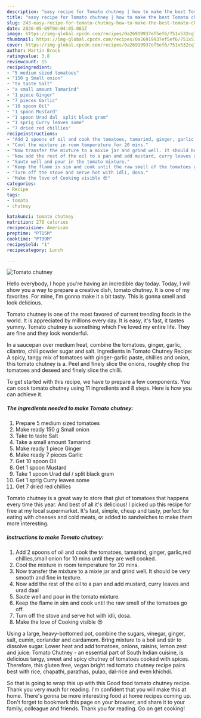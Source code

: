 ```yaml
---
description: "easy recipe for Tomato chutney | how to make the best Tomato chutney"
title: "easy recipe for Tomato chutney | how to make the best Tomato chutney"
slug: 243-easy-recipe-for-tomato-chutney-how-to-make-the-best-tomato-chutney
date: 2020-05-09T00:04:05.081Z
image: https://img-global.cpcdn.com/recipes/0a26919937ef5ef6/751x532cq70/tomato-chutney-recipe-main-photo.jpg
thumbnail: https://img-global.cpcdn.com/recipes/0a26919937ef5ef6/751x532cq70/tomato-chutney-recipe-main-photo.jpg
cover: https://img-global.cpcdn.com/recipes/0a26919937ef5ef6/751x532cq70/tomato-chutney-recipe-main-photo.jpg
author: Martin Brock
ratingvalue: 3.8
reviewcount: 15
recipeingredient:
- "5 medium sized tomatoes"
- "150 g Small onion"
- "to taste Salt"
- "a small amount Tamarind"
- "1 piece Ginger"
- "7 pieces Garlic"
- "10 spoon Oil"
- "1 spoon Mustard"
- "1 spoon Urad dal  split black gram"
- "1 sprig Curry leaves some"
- "7 dried red chillies"
recipeinstructions:
- "Add 2 spoons of oil and cook the tomatoes, tamarind, ginger, garlic,red chillies,small onion for 10 mins until they are well cooked."
- "Cool the mixture in room temperature for 20 mins."
- "Now transfer the mixture to a mixie jar and grind well. It should be very smooth and fine in texture."
- "Now add the rest of the oil to a pan and add mustard, curry leaves and urad daal"
- "Saute well and pour in the tomato mixture."
- "Keep the flame in sim and cook until the raw smell of the tomatoes go off."
- "Turn off the stove and serve hot with idli, dosa."
- "Make the love of Cooking visible 😍"
categories:
- Recipe
tags:
- tomato
- chutney

katakunci: tomato chutney 
nutrition: 278 calories
recipecuisine: American
preptime: "PT15M"
cooktime: "PT39M"
recipeyield: "1"
recipecategory: Lunch

---
```



![Tomato chutney](https://img-global.cpcdn.com/recipes/0a26919937ef5ef6/751x532cq70/tomato-chutney-recipe-main-photo.jpg)

Hello everybody, I hope you're having an incredible day today. Today, I will show you a way to prepare a creative dish, tomato chutney. It is one of my favorites. For mine, I'm gonna make it a bit tasty. This is gonna smell and look delicious.

Tomato chutney is one of the most favored of current trending foods in the world. It is appreciated by millions every day. It is easy, it's fast, it tastes yummy. Tomato chutney is something which I've loved my entire life. They are fine and they look wonderful.

In a saucepan over medium heat, combine the tomatoes, ginger, garlic, cilantro, chili powder sugar and salt. Ingredients in Tomato Chutney Recipe: A spicy, tangy mix of tomatoes with ginger-garlic paste, chillies and onion, this tomato chutney is a. Peel and finely slice the onions, roughly chop the tomatoes and deseed and finely slice the chilli.


To get started with this recipe, we have to prepare a few components. You can cook tomato chutney using 11 ingredients and 8 steps. Here is how you can achieve it.

<!--inarticleads1-->

##### The ingredients needed to make Tomato chutney:

1. Prepare 5 medium sized tomatoes
1. Make ready 150 g Small onion
1. Take to taste Salt
1. Take a small amount Tamarind
1. Make ready 1 piece Ginger
1. Make ready 7 pieces Garlic
1. Get 10 spoon Oil
1. Get 1 spoon Mustard
1. Take 1 spoon Urad dal / split black gram
1. Get 1 sprig Curry leaves some
1. Get 7 dried red chillies


Tomato chutney is a great way to store that glut of tomatoes that happens every time this year. And best of all it&#39;s delicious! I picked up this recipe for free at my local supermarket. It&#39;s fast, simple, cheap and tasty, perfect for eating with cheeses and cold meats, or added to sandwiches to make them more interesting. 

<!--inarticleads2-->

##### Instructions to make Tomato chutney:

1. Add 2 spoons of oil and cook the tomatoes, tamarind, ginger, garlic,red chillies,small onion for 10 mins until they are well cooked.
1. Cool the mixture in room temperature for 20 mins.
1. Now transfer the mixture to a mixie jar and grind well. It should be very smooth and fine in texture.
1. Now add the rest of the oil to a pan and add mustard, curry leaves and urad daal
1. Saute well and pour in the tomato mixture.
1. Keep the flame in sim and cook until the raw smell of the tomatoes go off.
1. Turn off the stove and serve hot with idli, dosa.
1. Make the love of Cooking visible 😍


Using a large, heavy-bottomed pot, combine the sugars, vinegar, ginger, salt, cumin, coriander and cardamom. Bring mixture to a boil and stir to dissolve sugar. Lower heat and add tomatoes, onions, raisins, lemon zest and juice. Tomato Chutney - an essential part of South Indian cuisine, is delicious tangy, sweet and spicy chutney of tomatoes cooked with spices. Therefore, this gluten free, vegan bright red tomato chutney recipe pairs best with rice, chapathi, parathas, pulao, dal-rice and even khichdi. 

So that is going to wrap this up with this Good food tomato chutney recipe. Thank you very much for reading. I'm confident that you will make this at home. There's gonna be more interesting food at home recipes coming up. Don't forget to bookmark this page on your browser, and share it to your family, colleague and friends. Thank you for reading. Go on get cooking!
